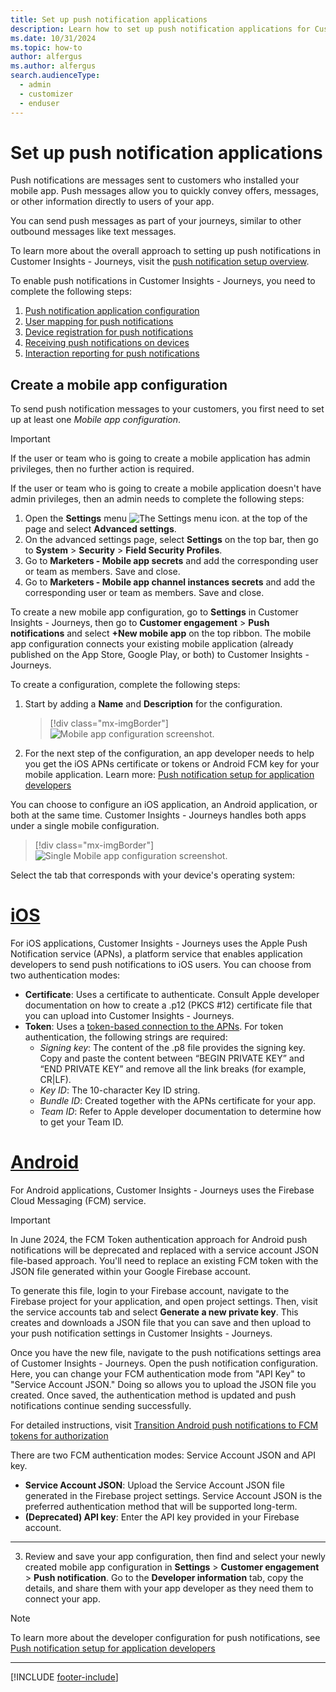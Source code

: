 ```yaml
---
title: Set up push notification applications
description: Learn how to set up push notification applications for Customer Insights - Journeys
ms.date: 10/31/2024 
ms.topic: how-to
author: alfergus
ms.author: alfergus
search.audienceType: 
  - admin
  - customizer
  - enduser
---
```


# Set up push notification applications

Push notifications are messages sent to customers who installed your mobile app. Push messages allow you to quickly convey offers, messages, or other information directly to users of your app.

You can send push messages as part of your journeys, similar to other outbound messages like text messages.

To learn more about the overall approach to setting up push notifications in Customer Insights - Journeys, visit the [push notification setup overview](push-setup-overview.md).

To enable push notifications in Customer Insights - Journeys, you need to complete the following steps:

1. [Push notification application configuration](push-notifications-setup.md)
1. [User mapping for push notifications](developer-push-user-mapping.md)
1. [Device registration for push notifications](developer-push-device-registration.md)
1. [Receiving push notifications on devices](developer-notifications.md)
1. [Interaction reporting for push notifications](developer-push-interactions.md)

## Create a mobile app configuration

To send push notification messages to your customers, you first need to set up at least one *Mobile app configuration*.

> [!IMPORTANT]
> If the user or team who is going to create a mobile application has admin privileges, then no further action is required.
>
> If the user or team who is going to create a mobile application doesn't have admin privileges, then an admin needs to complete the following steps:
>
> 1. Open the **Settings** menu ![The Settings menu icon.](media/settings-icon.png "The Settings menu icon") at the top of the page and select **Advanced settings**.
> 1. On the advanced settings page, select **Settings** on the top bar, then go to **System** > **Security** > **Field Security Profiles**.
> 1. Go to **Marketers - Mobile app secrets** and add the corresponding user or team as members. Save and close.
> 1. Go to **Marketers - Mobile app channel instances secrets** and add the corresponding user or team as members. Save and close.

To create a new mobile app configuration, go to **Settings** in Customer Insights - Journeys, then go to **Customer engagement** > **Push notifications** and select **+New mobile app** on the top ribbon. The mobile app configuration connects your existing mobile application (already published on the App Store, Google Play, or both) to Customer Insights - Journeys.

To create a configuration, complete the following steps:

1. Start by adding a **Name** and **Description** for the configuration.
    > [!div class="mx-imgBorder"]
    > ![Mobile app configuration screenshot.](media/real-time-marketing-mobile-app-configuration.png)
1. For the next step of the configuration, an app developer needs to help you get the iOS APNs certificate or tokens or Android FCM key for your mobile application. Learn more: [Push notification setup for application developers](developer-push-device-registration.md)

You can choose to configure an iOS application, an Android application, or both at the same time. Customer Insights - Journeys handles both apps under a single mobile configuration.

> [!div class="mx-imgBorder"]
> ![Single Mobile app configuration screenshot.](media/real-time-marketing-single-mobile-app-configuration.png)

Select the tab that corresponds with your device's operating system:

# [iOS](#tab/ios)

For iOS applications, Customer Insights - Journeys uses the Apple Push Notification service (APNs), a platform service that enables application developers to send push notifications to iOS users. You can choose from two authentication modes:

- **Certificate**: Uses a certificate to authenticate. Consult Apple developer documentation on how to create a .p12 (PKCS #12) certificate file that you can upload into Customer Insights - Journeys.
- **Token**: Uses a [token-based connection to the APNs](https://developer.apple.com/documentation/usernotifications/setting_up_a_remote_notification_server/establishing_a_token-based_connection_to_apns). For token authentication, the following strings are required:
  - *Signing key*: The content of the .p8 file provides the signing key. Copy and paste the content between “BEGIN PRIVATE KEY” and “END PRIVATE KEY” and remove all the link breaks (for example, CR|LF).
  - *Key ID*: The 10-character Key ID string.
  - *Bundle ID*: Created together with the APNs certificate for your app.
  - *Team ID*: Refer to Apple developer documentation to determine how to get your Team ID.

# [Android](#tab/android)

For Android applications, Customer Insights - Journeys uses the Firebase Cloud Messaging (FCM) service.

> [!IMPORTANT]
> In June 2024, the FCM Token authentication approach for Android push notifications will be deprecated and replaced with a service account JSON file-based approach. You'll need to replace an existing FCM token with the JSON file generated within your Google Firebase account.
>
> To generate this file, login to your Firebase account, navigate to the Firebase project for your application, and open project settings. Then, visit the service accounts tab and select **Generate a new private key**. This creates and downloads a JSON file that you can save and then upload to your push notification settings in Customer Insights - Journeys.
>
> Once you have the new file, navigate to the push notifications settings area of Customer Insights - Journeys. Open the push notification configuration. Here, you can change your FCM authentication mode from "API Key" to "Service Account JSON." Doing so allows you to upload the JSON file you created. Once saved, the authentication method is updated and push notifications continue sending successfully.
>
> For detailed instructions, visit [Transition Android push notifications to FCM tokens for authorization](push-notification-fcm-token-transition.md)

There are two FCM authentication modes: Service Account JSON and API key.

- **Service Account JSON**: Upload the Service Account JSON file generated in the Firebase project settings. Service Account JSON is the preferred authentication method that will be supported long-term.
- **(Deprecated) API key**: Enter the API key provided in your Firebase account.

---

3. Review and save your app configuration, then find and select your newly created mobile app configuration in **Settings** > **Customer engagement** > **Push notification**. Go to the **Developer information** tab, copy the details, and share them with your app developer as they need them to connect your app.

> [!NOTE]
> To learn more about the developer configuration for push notifications, see [Push notification setup for application developers](developer-push-device-registration.md)

---

[!INCLUDE [footer-include](./includes/footer-banner.md)]
